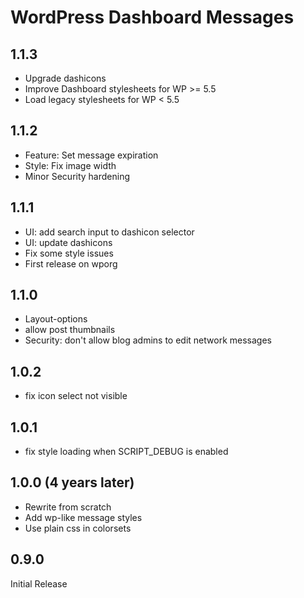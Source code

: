 WordPress Dashboard Messages
============================

1.1.3
-----
 - Upgrade dashicons
 - Improve Dashboard stylesheets for WP >= 5.5
 - Load legacy stylesheets for WP < 5.5

1.1.2
-----
 - Feature: Set message expiration
 - Style: Fix image width
 - Minor Security hardening

1.1.1
-----
 - UI: add search input to dashicon selector
 - UI: update dashicons
 - Fix some style issues
 - First release on wporg

1.1.0
-----
 - Layout-options
 - allow post thumbnails
 - Security: don't allow blog admins to edit network messages

1.0.2
-----
 - fix icon select not visible

1.0.1
-----
 - fix style loading when SCRIPT_DEBUG is enabled

1.0.0 (4 years later)
---------------------
 - Rewrite from scratch
 - Add wp-like message styles
 - Use plain css in colorsets

0.9.0
-----
Initial Release
